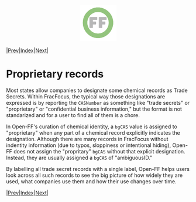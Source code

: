 <center> <img src="images/header_logo.png" width="100"/></center>
<!-- this is a test of a comment 
To do:
--->

|[Prev](Standardizing_text_fields.md)|[Index](Top.md)|[Next](Duplication_in_FracFocus.md)|

# Proprietary records

Most states allow companies to designate some chemical records as Trade Secrets.   Within FracFocus, the typical way those designations are expressed is by reporting the `CASNumber` as something like "trade secrets" or "proprietary" or "confidential business information,"  but the format is not standarized and for a user to find all of them is a chore.

In Open-FF's curation of chemical identity, a `bgCAS` value is assigned to "proprietary" when any part of a chemical record explicitly indicates the designation. Although there are many records in FracFocus without indentity information (due to typos, sloppiness or intentional hiding), Open-FF does not assign the "propritary" `bgCAS` without that explicit designation.  Instead, they are usually assigned a `bgCAS` of "ambiguousID."

By labelling all trade secret records with a single label, Open-FF helps users look across all such records to see the big picture of how widely they are used, what companies use them and how their use changes over time.

|[Prev](Standardizing_text_fields.md)|[Index](Top.md)|[Next](Duplication_in_FracFocus.md)|